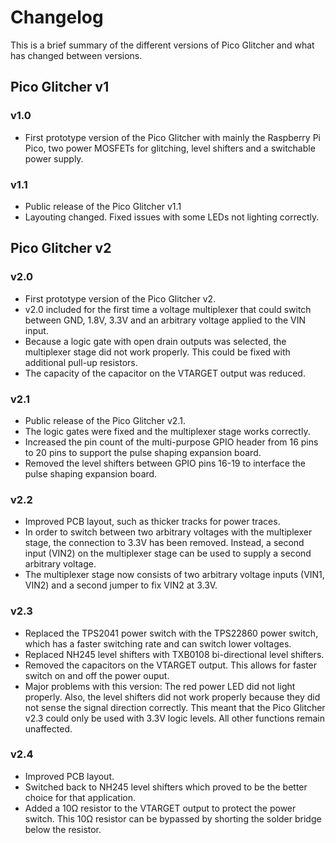 # Changelog

This is a brief summary of the different versions of Pico Glitcher and what has changed between versions.

## Pico Glitcher v1

### v1.0

- First prototype version of the Pico Glitcher with mainly the Raspberry Pi Pico, two power MOSFETs for glitching, level shifters and a switchable power supply.

### v1.1

- Public release of the Pico Glitcher v1.1
- Layouting changed. Fixed issues with some LEDs not lighting correctly.

## Pico Glitcher v2

### v2.0

- First prototype version of the Pico Glitcher v2.
- v2.0 included for the first time a voltage multiplexer that could switch between GND, 1.8V, 3.3V and an arbitrary voltage applied to the VIN input.
- Because a logic gate with open drain outputs was selected, the multiplexer stage did not work properly. This could be fixed with additional pull-up resistors.
- The capacity of the capacitor on the VTARGET output was reduced.

### v2.1

- Public release of the Pico Glitcher v2.1.
- The logic gates were fixed and the multiplexer stage works correctly.
- Increased the pin count of the multi-purpose GPIO header from 16 pins to 20 pins to support the pulse shaping expansion board.
- Removed the level shifters between GPIO pins 16-19 to interface the pulse shaping expansion board.

### v2.2

- Improved PCB layout, such as thicker tracks for power traces.
- In order to switch between two arbitrary voltages with the multiplexer stage, the connection to 3.3V has been removed. Instead, a second input (VIN2) on the multiplexer stage can be used to supply a second arbitrary voltage.
- The multiplexer stage now consists of two arbitrary voltage inputs (VIN1, VIN2) and a second jumper to fix VIN2 at 3.3V.

### v2.3

- Replaced the TPS2041 power switch with the TPS22860 power switch, which has a faster switching rate and can switch lower voltages.
- Replaced NH245 level shifters with TXB0108 bi-directional level shifters.
- Removed the capacitors on the VTARGET output. This allows for faster switch on and off the power ouput.
- Major problems with this version: The red power LED did not light properly. Also, the level shifters did not work properly because they did not sense the signal direction correctly. This meant that the Pico Glitcher v2.3 could only be used with 3.3V logic levels. All other functions remain unaffected.

### v2.4

- Improved PCB layout.
- Switched back to NH245 level shifters which proved to be the better choice for that application.
- Added a 10Ω resistor to the VTARGET output to protect the power switch. This 10Ω resistor can be bypassed by shorting the solder bridge below the resistor.
